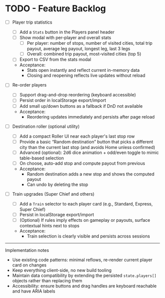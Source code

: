 # TODO - Feature Backlog

- [ ] Player trip statistics
  - [ ] Add a `Stats` button in the Players panel header
  - [ ] Show modal with per-player and overall stats
    - [ ] Per player: number of stops, number of visited cities, total trip payout, average leg payout, longest leg, last 3 legs
    - [ ] Overall: combined trip payout, most-visited cities (top 5)
  - [ ] Export to CSV from the stats modal
  - Acceptance:
    - Stats open instantly and reflect current in-memory data
    - Closing and reopening reflects live updates without reload

- [ ] Re-order players
  - [ ] Support drag-and-drop reordering (keyboard accessible)
  - [ ] Persist order in localStorage export/import
  - [ ] Add small up/down buttons as a fallback if DnD not available
  - Acceptance:
    - Reordering updates immediately and persists after page reload

- [ ] Destination roller (optional utility)
  - [ ] Add a compact Roller UI near each player's last stop row
  - [ ] Provide a basic “Random destination” button that picks a different city than the current last stop (and avoids Home unless confirmed)
  - [ ] Advanced (optional): 2d6 dice animation + odd/even toggle to mimic table-based selection
  - [ ] On choose, auto-add stop and compute payout from previous
  - Acceptance:
    - Random destination adds a new stop and shows the computed payout
    - Can undo by deleting the stop

- [ ] Train upgrades (Super Chief and others)
  - [ ] Add a `Train` selector to each player card (e.g., Standard, Express, Super Chief)
  - [ ] Persist in localStorage export/import
  - [ ] (Optional) If rules imply effects on gameplay or payouts, surface contextual hints next to stops
  - Acceptance:
    - Train selection is clearly visible and persists across sessions

---

Implementation notes
- Use existing code patterns: minimal reflows, re-render current player card on changes
- Keep everything client-side, no new build tooling
- Maintain data compatibility by extending the persisted `state.players[]` objects rather than replacing them
- Accessibility: ensure buttons and drag handles are keyboard reachable and have ARIA labels

